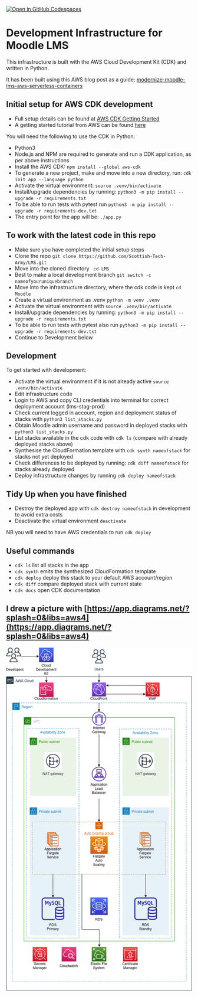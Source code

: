 
[![Open in GitHub Codespaces](https://github.com/codespaces/badge.svg)](https://github.com/codespaces/new?hide_repo_select=true&ref=main&repo=593780093)

# Development Infrastructure for Moodle LMS

This infrastructure is built with the AWS Cloud Development Kit (CDK) and written in Python.

It has been built using this AWS blog post as a guide: [modernize-moodle-lms-aws-serverless-containers](https://aws.amazon.com/blogs/publicsector/modernize-moodle-lms-aws-serverless-containers/)

## Initial setup for AWS CDK development

 * Full setup details can be found at [AWS CDK Getting Started](https://docs.aws.amazon.com/cdk/v2/guide/getting_started.html)
 * A getting started tutorial from AWS can be found [here](https://aws.amazon.com/getting-started/guides/setup-cdk/)

You will need the following to use the CDK in Python:

 * Python3
 * Node.js and NPM are required to generate and run a CDK application, as per above instructions
 * Install the AWS CDK: `npm install --global aws-cdk`
 * To generate a new project, make and move into a new directory, run: `cdk init app --language python`
 * Activate the virtual environment: `source .venv/bin/activate`
 * Install/upgrade dependencies by running: `python3 -m pip install --upgrade -r requirements.txt`
 * To be able to run tests with pytest run `python3 -m pip install --upgrade -r requirements-dev.txt`
 * The entry point for the app will be: `./app.py`

## To work with the latest code in this repo
 * Make sure you have completed the initial setup steps
 * Clone the repo `git clone https://github.com/Scottish-Tech-Army/LMS.git`
 * Move into the cloned directory ` cd LMS`
 * Best to make a local development branch `git switch -c nameofyouruniquebranch`
 * Move into the infrastructure directory, where the cdk code is kept `cd Moodle`
 * Create a virtual environment as .venv `python -m venv .venv`
 * Activate the virtual environment with `source .venv/bin/activate`
 * Install/upgrade dependencies by running: `python3 -m pip install --upgrade -r requirements.txt`
 * To be able to run tests with pytest also run `python3 -m pip install --upgrade -r requirements-dev.txt`
 * Continue to Development below

## Development

To get started with development:

 * Activate the virtual environment if it is not already active `source .venv/bin/activate`
 * Edit infrastructure code
 * Login to AWS and copy CLI credentials into terminal for correct deployment account (lms-stag-prod)
 * Check current logged in account, region and deployment status of stacks with `python3 list_stacks.py`
 * Obtain Moodle admin username and password in deployed stacks with `python3 list_stacks.py`
 * List stacks available in the cdk code with `cdk ls` (compare with already deployed stacks above)
 * Synthesise the CloudFormation template with `cdk synth nameofstack` for stacks not yet deployed
 * Check differences to be deployed by running: `cdk diff nameofstack` for stacks already deployed
 * Deploy infrastructure changes by running `cdk deploy nameofstack`

## Tidy Up when you have finished
 * Destroy the deployed app with `cdk destroy nameofstack` in development to avoid extra costs
 * Deactivate the virtual environment `deactivate`

NB you will need to have AWS credentials to run `cdk deploy`

## Useful commands

 * `cdk ls`          list all stacks in the app
 * `cdk synth`       emits the synthesized CloudFormation template
 * `cdk deploy`      deploy this stack to your default AWS account/region
 * `cdk diff`        compare deployed stack with current state
 * `cdk docs`        open CDK documentation

## I drew a picture with [https://app.diagrams.net/?splash=0&libs=aws4](https://app.diagrams.net/?splash=0&libs=aws4)

![architecture](Arch.drawio.png)


